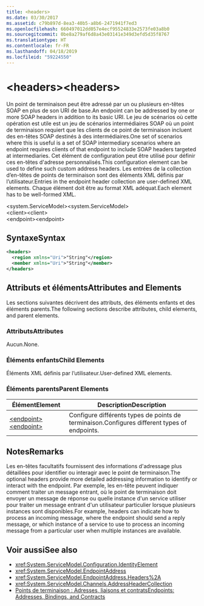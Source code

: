 ```yaml
---
title: <headers>
ms.date: 03/30/2017
ms.assetid: c79b897d-8ea3-40b5-a8b6-2471941f7ed3
ms.openlocfilehash: 660497012dd057e4ecf95524833e2573fe03a8b0
ms.sourcegitcommit: 0be8a279af6d8a43e03141e349d3efd5d35f8767
ms.translationtype: HT
ms.contentlocale: fr-FR
ms.lasthandoff: 04/18/2019
ms.locfileid: "59224550"
---
```

# <a name="headers"></a><span data-ttu-id="964f8-101">\<headers></span><span class="sxs-lookup"><span data-stu-id="964f8-101">\<headers></span></span>
<span data-ttu-id="964f8-102">Un point de terminaison peut être adressé par un ou plusieurs en-têtes SOAP en plus de son URI de base.</span><span class="sxs-lookup"><span data-stu-id="964f8-102">An endpoint can be addressed by one or more SOAP headers in addition to its basic URI.</span></span> <span data-ttu-id="964f8-103">Le jeu de scénarios où cette opération est utile est un jeu de scénarios intermédiaires SOAP où un point de terminaison requiert que les clients de ce point de terminaison incluent des en-têtes SOAP destinés à des intermédiaires.</span><span class="sxs-lookup"><span data-stu-id="964f8-103">One set of scenarios where this is useful is a set of SOAP intermediary scenarios where an endpoint requires clients of that endpoint to include SOAP headers targeted at intermediaries.</span></span> <span data-ttu-id="964f8-104">Cet élément de configuration peut être utilisé pour définir ces en-têtes d'adresse personnalisés.</span><span class="sxs-lookup"><span data-stu-id="964f8-104">This configuration element can be used to define such custom address headers.</span></span> <span data-ttu-id="964f8-105">Les entrées de la collection d’en-têtes de points de terminaison sont des éléments XML définis par l’utilisateur.</span><span class="sxs-lookup"><span data-stu-id="964f8-105">Entries in the endpoint header collection are user-defined XML elements.</span></span> <span data-ttu-id="964f8-106">Chaque élément doit être au format XML adéquat.</span><span class="sxs-lookup"><span data-stu-id="964f8-106">Each element has to be well-formed XML.</span></span>  
  
 <span data-ttu-id="964f8-107">\<system.ServiceModel></span><span class="sxs-lookup"><span data-stu-id="964f8-107">\<system.ServiceModel></span></span>  
<span data-ttu-id="964f8-108">\<client></span><span class="sxs-lookup"><span data-stu-id="964f8-108">\<client></span></span>  
<span data-ttu-id="964f8-109">\<endpoint></span><span class="sxs-lookup"><span data-stu-id="964f8-109">\<endpoint></span></span>  
  
## <a name="syntax"></a><span data-ttu-id="964f8-110">Syntaxe</span><span class="sxs-lookup"><span data-stu-id="964f8-110">Syntax</span></span>  
  
```xml  
<headers>
  <region xmlns="Uri">"String"</region>
  <member xmlns="Uri">"String"</member>
</headers>
```  
  
## <a name="attributes-and-elements"></a><span data-ttu-id="964f8-111">Attributs et éléments</span><span class="sxs-lookup"><span data-stu-id="964f8-111">Attributes and Elements</span></span>  
 <span data-ttu-id="964f8-112">Les sections suivantes décrivent des attributs, des éléments enfants et des éléments parents.</span><span class="sxs-lookup"><span data-stu-id="964f8-112">The following sections describe attributes, child elements, and parent elements.</span></span>  
  
### <a name="attributes"></a><span data-ttu-id="964f8-113">Attributs</span><span class="sxs-lookup"><span data-stu-id="964f8-113">Attributes</span></span>  
 <span data-ttu-id="964f8-114">Aucun.</span><span class="sxs-lookup"><span data-stu-id="964f8-114">None.</span></span>  
  
### <a name="child-elements"></a><span data-ttu-id="964f8-115">Éléments enfants</span><span class="sxs-lookup"><span data-stu-id="964f8-115">Child Elements</span></span>  
 <span data-ttu-id="964f8-116">Éléments XML définis par l’utilisateur.</span><span class="sxs-lookup"><span data-stu-id="964f8-116">User-defined XML elements.</span></span>  
  
### <a name="parent-elements"></a><span data-ttu-id="964f8-117">Éléments parents</span><span class="sxs-lookup"><span data-stu-id="964f8-117">Parent Elements</span></span>  
  
|<span data-ttu-id="964f8-118">Élément</span><span class="sxs-lookup"><span data-stu-id="964f8-118">Element</span></span>|<span data-ttu-id="964f8-119">Description</span><span class="sxs-lookup"><span data-stu-id="964f8-119">Description</span></span>|  
|-------------|-----------------|  
|[<span data-ttu-id="964f8-120">\<endpoint></span><span class="sxs-lookup"><span data-stu-id="964f8-120">\<endpoint></span></span>](../../../../../docs/framework/configure-apps/file-schema/wcf/endpoint-of-client.md)|<span data-ttu-id="964f8-121">Configure différents types de points de terminaison.</span><span class="sxs-lookup"><span data-stu-id="964f8-121">Configures different types of endpoints.</span></span>|  
  
## <a name="remarks"></a><span data-ttu-id="964f8-122">Notes</span><span class="sxs-lookup"><span data-stu-id="964f8-122">Remarks</span></span>  
 <span data-ttu-id="964f8-123">Les en-têtes facultatifs fournissent des informations d'adressage plus détaillées pour identifier ou interagir avec le point de terminaison.</span><span class="sxs-lookup"><span data-stu-id="964f8-123">The optional headers provide more detailed addressing information to identify or interact with the endpoint.</span></span> <span data-ttu-id="964f8-124">Par exemple, les en-tête peuvent indiquer comment traiter un message entrant, où le point de terminaison doit envoyer un message de réponse ou quelle instance d'un service utiliser pour traiter un message entrant d'un utilisateur particulier lorsque plusieurs instances sont disponibles.</span><span class="sxs-lookup"><span data-stu-id="964f8-124">For example, headers can indicate how to process an incoming message, where the endpoint should send a reply message, or which instance of a service to use to process an incoming message from a particular user when multiple instances are available.</span></span>  
  
## <a name="see-also"></a><span data-ttu-id="964f8-125">Voir aussi</span><span class="sxs-lookup"><span data-stu-id="964f8-125">See also</span></span>

- <xref:System.ServiceModel.Configuration.IdentityElement>
- <xref:System.ServiceModel.EndpointAddress>
- <xref:System.ServiceModel.EndpointAddress.Headers%2A>
- <xref:System.ServiceModel.Channels.AddressHeaderCollection>
- [<span data-ttu-id="964f8-126">Points de terminaison : Adresses, liaisons et contrats</span><span class="sxs-lookup"><span data-stu-id="964f8-126">Endpoints: Addresses, Bindings, and Contracts</span></span>](../../../../../docs/framework/wcf/feature-details/endpoints-addresses-bindings-and-contracts.md)
